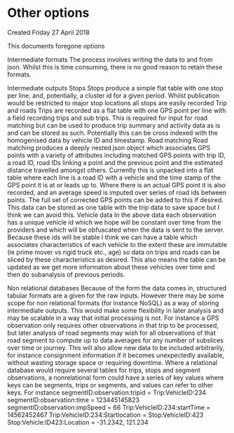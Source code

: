 # Other options
Created Friday 27 April 2018

This documents foregone options

Intermediate formats
The process involves writing the data to and from json. Whilst this is time consuming, there is no good reason to retain these formats.

Intermediate outputs
Stops
Stops produce a simple flat table with one stop per line, and, potentially, a cluster id for a given period. Whilst publication would be restricted to major stop locations all stops are easily recorded
Trip and roads
Trips are recorded as a flat table with one GPS point per line with a field recording trips and sub trips. This is required for input for road matching but can be used to produce trip summary and activity data as is and can be stored as such. Potentially this can be cross indexed with the homogenised data by vehicle ID and timestamp.
Road matching 
Road matching produces a deeply nested json object which associates GPS points with a variety of attributes including matched GPS points with trip ID, a road ID, road IDs linking a point and the previous point and the estimated distance travelled amongst others. Currently this is unpacked into a flat table where each line is a road ID with a vehicle and the time stamp of the GPS point it is at or leads up to. Where there is an actual GPS point it is also recorded, and an average speed is imputed over series of road ids between points. The full set of corrected GPS points can be added to this if desired.
This data can be stored as one table with the trip data to save space but I think we can avoid this.
Vehicle data
In the above data each observation has a unique vehicle id which we hope will be constant over time from the providers and which will be obfuscated when the data is sent to the server. Because these ids will be stable I think we can have a table which associates characteristics of each vehicle to the extent these are immutable (ie prime mover vs rigid truck etc., age) so data on trips and roads can be sliced by these characteristics as desired. This also means the table can be updated as we get more information about these vehicles over time and then do subanalysis of previous periods.

Non relational databases
Because of the form the data comes in, structured tabular formats are a given for the raw inputs. However there may be some scope for non relational formats (for instance NoSQL) as a way of storing intermediate outputs. This would make some flexibility in later analysis and may be scalable in a way that initial processing is not. For instance a GPS observation only requires other observations in that trip to be processed, but later analysis of road segments may wish for all observations of that road segment to compute up to data averages for any number of subslices over time or journey. This will also allow new data to be included arbitrarily, for instance consignment information if it becomes unexpectedly available, without wasting storage space or requiring downtime.
Where a relational database would require several tables for trips, stops and segment observations, a nonrelational form could have a series of key values where keys can be segments, trips or segments, and values can refer to other keys. For instance
segmentID:observation:tripid = Trip:VehicleID:234
segmentID:observation:time = 123445145823
segmentID:observation:impSpeed = 66
Trip:VehicleID:234:startTime = 14562452467
Trip:VehicleID:234:Startlocation = Stop:VehicleID:423
Stop:Vehicle:ID423:Location = -31.2342, 121.234 

